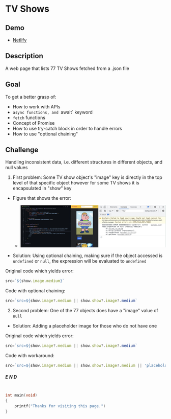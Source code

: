 # TV Shows

## Demo
- [Netlify](https://bt-fe-assignments.netlify.app/week7/shows/index.html)


## Description
A web page that lists 77 TV Shows fetched from a .json file

## Goal
To get a better grasp of: 
- How to work with APIs
- `async functions, and `await` keyword
- `fetch` functions
- Concept of Promise
- How to use try-catch block in order to handle errors
- How to use "optional chaining"

## Challenge
Handling inconsistent data, i.e. different structures in different objects, and null values
1. First problem: Some TV show object's "image" key is directly in the top level of that specific object however for some TV shows it is encapsulated in "show" key

  - Figure that shows the error:
    - ![error](./img/problem1.jpeg)

- Solution: Using optional chaining, making sure if the object accessed is `undefined` or `null`, the expression will be evaluated to `undefined`

Original code which yields error:
```javascript
src=`${show.image.medium}`
```
Code with optional chaining:
```javascript
src=`src=${show.image?.medium || show.show?.image?.medium`
```
2. Second problem: One of the 77 objects does have a "image" value of `null`

- Solution: Adding a placeholder image for those who do not have one

Original code which yields error:
```javascript
src=`src=${show.image?.medium || show.show?.image?.medium`
```
Code with workaround:
```javascript
src=`src=${show.image?.medium || show.show?.image?.medium || 'placeholder image url'`
```

##### E N D

```c

int main(void) 
{
    printf("Thanks for visiting this page.")
}
```

